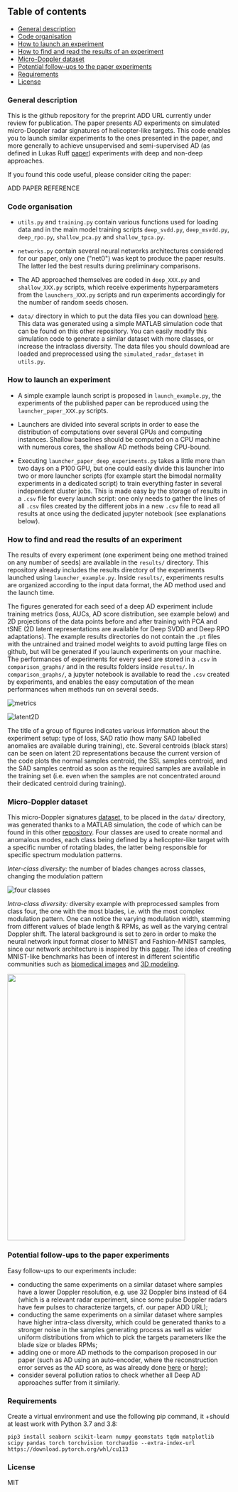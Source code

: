 ## Table of contents
* [General description](#general-description)
* [Code organisation](#code-organisation)
* [How to launch an experiment](#how-to-launch-an-experiment)
* [How to find and read the results of an experiment](#how-to-find-and-read-the-results-of-an-experiment)
* [Micro-Doppler dataset](#micro-doppler-dataset)
* [Potential follow-ups to the paper experiments](#potential-follow-ups-to-the-paper-experiments)
* [Requirements](#requirements)
* [License](#license)

### General description

This is the github repository for the preprint ADD URL currently under review for publication. The paper presents AD experiments on simulated micro-Doppler radar
signatures of helicopter-like targets. This code enables you to launch similar experiments
to the ones presented in the paper, and more generally to achieve unsupervised and semi-supervised AD (as defined in Lukas Ruff [paper](https://arxiv.org/abs/1906.02694)) experiments
with deep and non-deep approaches.

If you found this code useful, please consider citing the paper:

ADD PAPER REFERENCE

### Code organisation

- `utils.py` and `training.py` contain various functions used for loading data and in the main model training scripts `deep_svdd.py`, `deep_msvdd.py`, `deep_rpo.py`, `shallow_pca.py`
and `shallow_tpca.py`.

- `networks.py` contain several neural networks architectures considered for our paper, only one ("net0") was kept to produce the paper results. The latter led the best results during
preliminary comparisons.

- The AD approached themselves are coded in `deep_XXX.py` and `shallow_XXX.py` scripts, which receive experiments hyperparameters from the `launchers_XXX.py` 
scripts and run experiments accordingly for the number of random seeds chosen.

- `data/` directory in which to put the data files you can download [here](https://cloud.mbauw.eu/s/BPtk5HYkyBWAGLo).
This data was generated using a simple MATLAB simulation code that can be found on this other repository. You can easily modify
this simulation code to generate a similar dataset with more classes, or increase the intraclass diversity. The data files you should download
are loaded and preprocessed using the `simulated_radar_dataset` in `utils.py`.

### How to launch an experiment

- A simple example launch script is proposed in `launch_example.py`, the experiments of the published paper can be reproduced using the `launcher_paper_XXX.py` scripts.

- Launchers are divided into several scripts in order to ease the distribution of computations over several GPUs and computing instances. Shallow
baselines should be computed on a CPU machine with numerous cores, the shallow AD methods being CPU-bound. 

- Executing `launcher_paper_deep_experiments.py` takes a little more than two days on a P100 GPU, but one could easily divide this launcher into two or more
launcher scripts (for example start the bimodal normality experiments in a dedicated script) to train everything faster in several independent cluster jobs. This is 
made easy by the storage of results in a `.csv` file for every launch script: one only needs to gather the lines of all `.csv` files created by the different jobs
in a new `.csv` file to read all results at once using the dedicated jupyter notebook (see explanations below).

### How to find and read the results of an experiment

The results of every experiment (one experiment being one method trained on any number of seeds) are available in the `results/` directory. This repository
already includes
the results directory of the experiments launched using `launcher_example.py`. Inside `results/`, 
experiments results are organized according to the input
data format, the AD method used and the launch time. 

The figures generated for each seed of a deep AD experiment include training metrics (loss, AUCs, AD score distribution, see example below) and 2D projections of the data points
before and after training with PCA and tSNE (2D latent representations are available for Deep SVDD and Deep RPO adaptations). The example results directories do not contain the `.pt` files with the untrained and trained model
weights to avoid putting large files on github, but will be generated if you launch experiments on your machine. The performances of experiments for 
every seed are stored in a `.csv` in `comparison_graphs/` and in the results folders inside `results/`. In `comparison_graphs/`, a jupyter notebook is
available to read the `.csv` created by experiments, and enables the easy computation of the mean performances when methods run on several seeds.

![metrics](imgs/seed0_normal[3,4].png)

![latent2D](imgs/latent2Dtrain_trained_seed0_normal[3,4].png)

The title of a group of figures indicates various information about the experiment setup: type of loss, SAD ratio (how many SAD labelled anomalies are 
available during training), etc. Several centroids (black stars) can be seen on latent 2D representations because the current version of the code plots 
the normal samples centroid, the SSL samples centroid, and the SAD samples centroid as soon as the required samples are available in the training set (i.e. 
even when the samples are not concentrated around their dedicated centroid during training).

### Micro-Doppler dataset

This micro-Doppler signatures [dataset](https://cloud.mbauw.eu/s/BPtk5HYkyBWAGLo), to be placed in the `data/` directory, was generated thanks to a MATLAB simulation, the code of which can be found
in this other [repository](https://github.com/Blupblupblup/Doppler-Signatures-Generation). Four classes are used to create normal and anomalous modes, each class being defined
by a helicopter-like target with a specific number of rotating blades, the latter being responsible for specific spectrum modulation patterns.

*Inter-class diversity:* the number of blades changes across classes, changing the modulation pattern

![four classes](imgs/four_classes.png)

*Intra-class diversity:* diversity example with preprocessed samples from class four, the one with the most blades, i.e. with the most complex modulation pattern.
One can notice the varying modulation width, stemming from different values of blade length & RPMs, as well as the varying
central Doppler shift. The lateral background is set to zero in order to make the neural network input format closer to MNIST and Fashion-MNIST
samples, since our network architecture is inspired by this [paper](https://arxiv.org/abs/1906.02694). The idea of creating MNIST-like benchmarks has been of 
interest in different scientific communities such as [biomedical images](https://arxiv.org/pdf/2010.14925.pdf) 
and [3D modeling](https://proceedings.neurips.cc/paper/2016/file/1d94108e907bb8311d8802b48fd54b4a-Paper.pdf).

<img src="imgs/within_class_diversity.png" width="400" height="600">

### Potential follow-ups to the paper experiments

Easy follow-ups to our experiments include:
- conducting the same experiments on a similar dataset where samples have a lower Doppler resolution, e.g. use 32 Doppler bins instead of 64 (which is a relevant radar experiment, since some
pulse Doppler radars have few pulses to characterize targets, cf. our paper ADD URL);
- conducting the same experiments on a similar dataset where samples have higher intra-class diversity, which could be generated thanks to a stronger
noise in the samples generating process as well as wider uniform distributions from which to pick the targets parameters like the blade size or blades
RPMs;
- adding one or more AD methods to the comparison proposed in our paper (such as AD using an auto-encoder, where the reconstruction error serves as the AD score, as was
already done [here](https://ieeexplore.ieee.org/abstract/document/9266497) or [here](http://proceedings.mlr.press/v80/ruff18a/ruff18a.pdf));
- consider several pollution ratios to check whether all Deep AD approaches suffer from it similarly.

### Requirements

Create a virtual environment and use the following pip command, it 
+should at least work with Python 3.7 and 3.8:

`pip3 install seaborn scikit-learn numpy geomstats tqdm matplotlib scipy pandas torch torchvision torchaudio --extra-index-url https://download.pytorch.org/whl/cu113`

### License

MIT